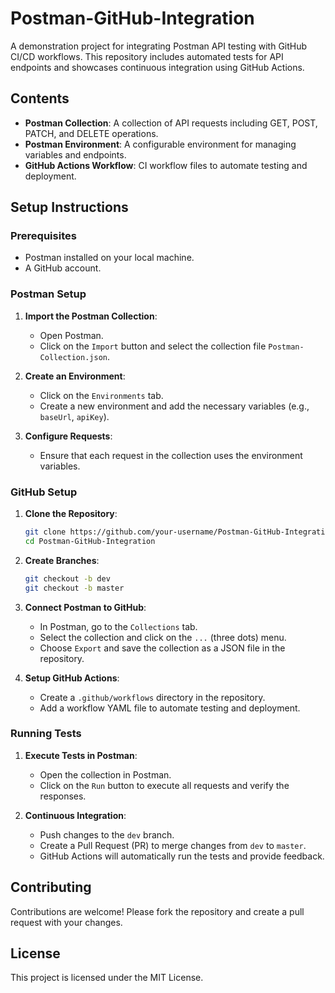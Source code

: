 # Postman-GitHub-Integration
A demonstration project for integrating Postman API testing with GitHub CI/CD workflows. This repository includes automated tests for API endpoints and showcases continuous integration using GitHub Actions.
## Contents
- **Postman Collection**: A collection of API requests including GET, POST, PATCH, and DELETE operations.
- **Postman Environment**: A configurable environment for managing variables and endpoints.
- **GitHub Actions Workflow**: CI workflow files to automate testing and deployment.

## Setup Instructions

### Prerequisites
- Postman installed on your local machine.
- A GitHub account.

### Postman Setup

1. **Import the Postman Collection**:
    - Open Postman.
    - Click on the `Import` button and select the collection file `Postman-Collection.json`.

2. **Create an Environment**:
    - Click on the `Environments` tab.
    - Create a new environment and add the necessary variables (e.g., `baseUrl`, `apiKey`).

3. **Configure Requests**:
    - Ensure that each request in the collection uses the environment variables.

### GitHub Setup

1. **Clone the Repository**:
    ```bash
    git clone https://github.com/your-username/Postman-GitHub-Integration.git
    cd Postman-GitHub-Integration
    ```

2. **Create Branches**:
    ```bash
    git checkout -b dev
    git checkout -b master
    ```

3. **Connect Postman to GitHub**:
    - In Postman, go to the `Collections` tab.
    - Select the collection and click on the `...` (three dots) menu.
    - Choose `Export` and save the collection as a JSON file in the repository.

4. **Setup GitHub Actions**:
    - Create a `.github/workflows` directory in the repository.
    - Add a workflow YAML file to automate testing and deployment.

### Running Tests

1. **Execute Tests in Postman**:
    - Open the collection in Postman.
    - Click on the `Run` button to execute all requests and verify the responses.

2. **Continuous Integration**:
    - Push changes to the `dev` branch.
    - Create a Pull Request (PR) to merge changes from `dev` to `master`.
    - GitHub Actions will automatically run the tests and provide feedback.

## Contributing
Contributions are welcome! Please fork the repository and create a pull request with your changes.

## License
This project is licensed under the MIT License.
